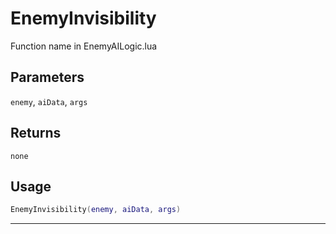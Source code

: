 # EnemyInvisibility
Function name in EnemyAILogic.lua
## Parameters
`enemy`, `aiData`, `args`
## Returns
`none`
## Usage
```lua
EnemyInvisibility(enemy, aiData, args)
```
---

